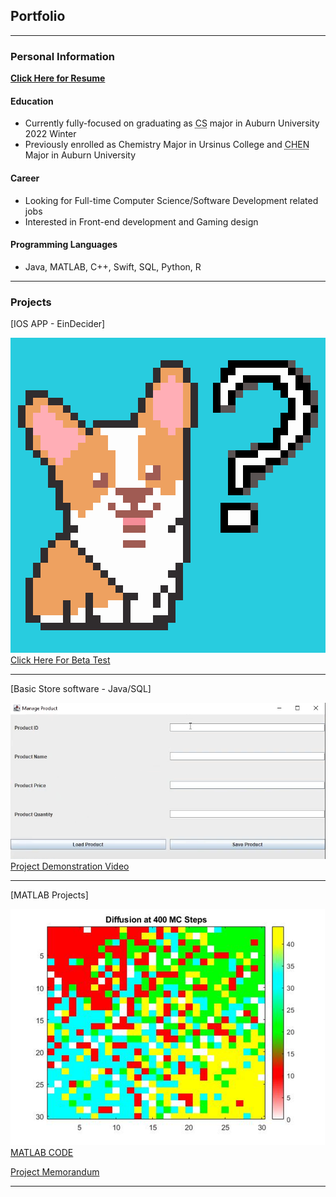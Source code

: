 ## Portfolio

---
### Personal Information

[**Click Here for Resume**](https://docs.google.com/document/d/1VNGgvt5y0JUfwl7vTFYej8uUigFgF54y/edit?usp=sharing&ouid=106513498366773797958&rtpof=true&sd=true)<br>

#### Education
- Currently fully-focused on graduating as <abbr title= "Computer Science">CS</abbr> major in Auburn University 2022 Winter
- Previously enrolled as Chemistry Major in Ursinus College and <abbr title= "Chemical Engieerning">CHEN</abbr> Major in Auburn University
 
#### Career
- Looking for Full-time Computer Science/Software Development related jobs
- Interested in Front-end development and Gaming design

#### Programming Languages
- Java, MATLAB, C++, Swift, SQL, Python, R
---

### Projects

[IOS APP - EinDecider]

<img src="images/Selection.png"/>
<a href="http://testflight.apple.com/join/7jpiiCaV">Click Here For Beta Test</a>

---
[Basic Store software - Java/SQL]

<img src="images/projectscreenshot.png"/>
<a href="https://youtu.be/6gTvhO-yf8A">Project Demonstration Video</a>


---
[MATLAB Projects]

<img src="images/project2 mc400.png"/>
<a href="https://drive.google.com/file/d/1KQZWLTnoYie4cceFBCERvQxVZdjsGuG_/view?usp=sharing">MATLAB CODE</a>

<a href="https://drive.google.com/file/d/185TY-MZDcOt2dn_rTamlDS2knvcWF_TE/view?usp=sharing">Project Memorandum</a>

---

